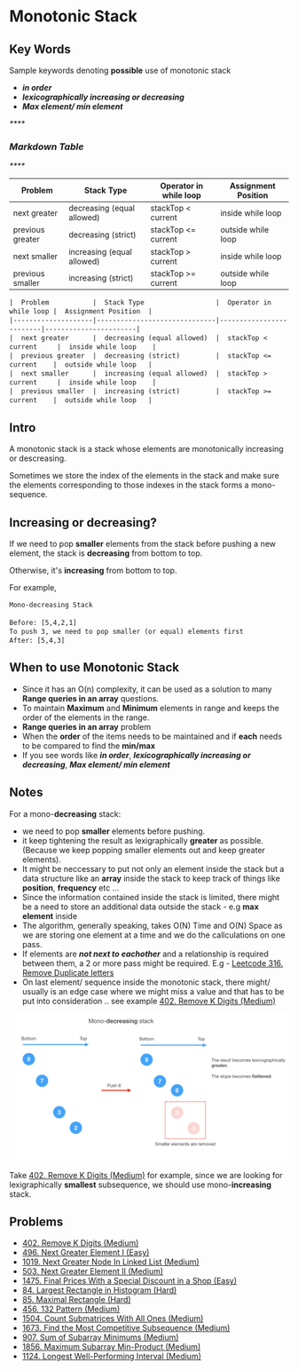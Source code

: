 # Monotonic Stack

## Key Words

Sample keywords denoting **possible** use of monotonic stack

* _**in order**_
* _**lexicographically increasing or decreasing**_
* _**Max element/ min element**_

_****_

### _**Markdown Table**_

_****_

| Problem          | Stack Type                 | Operator in while loop | Assignment Position |
| ---------------- | -------------------------- | ---------------------- | ------------------- |
| next greater     | decreasing (equal allowed) | stackTop < current     | inside while loop   |
| previous greater | decreasing (strict)        | stackTop <= current    | outside while loop  |
| next smaller     | increasing (equal allowed) | stackTop > current     | inside while loop   |
| previous smaller | increasing (strict)        | stackTop >= current    | outside while loop  |

```
|  Problem           |  Stack Type                  |  Operator in while loop |  Assignment Position  |
|--------------------|------------------------------|-------------------------|-----------------------|
|  next greater      |  decreasing (equal allowed)  |  stackTop < current     |  inside while loop    |
|  previous greater  |  decreasing (strict)         |  stackTop <= current    |  outside while loop   |
|  next smaller      |  increasing (equal allowed)  |  stackTop > current     |  inside while loop    |
|  previous smaller  |  increasing (strict)         |  stackTop >= current    |  outside while loop   |
```

## Intro

A monotonic stack is a stack whose elements are monotonically increasing or descreasing.

Sometimes we store the index of the elements in the stack and make sure the elements corresponding to those indexes in the stack forms a mono-sequence.

## Increasing or decreasing?

If we need to pop **smaller** elements from the stack before pushing a new element, the stack is **decreasing** from bottom to top.

Otherwise, it's **increasing** from bottom to top.

For example,

```
Mono-decreasing Stack

Before: [5,4,2,1]
To push 3, we need to pop smaller (or equal) elements first
After: [5,4,3]
```

## When to use Monotonic Stack

* Since it has an O(n) complexity, it can be used as a solution to many **Range queries in an array** questions.
* To maintain **Maximum** and **Minimum** elements in range and keeps the order of the elements in the range.
* **Range queries in an array** problem
* When the **order** of the items needs to be maintained and if **each** needs to be compared to find the **min/max**
* If you see words like _**in order**_, _**lexicographically increasing or decreasing**_, _**Max element/ min element**_

## Notes

For a mono-**decreasing** stack:

* we need to pop **smaller** elements before pushing.
* it keep tightening the result as lexigraphically **greater** as possible. (Because we keep popping smaller elements out and keep greater elements).
* It might be neccessary to put not only an element inside the stack but a data structure like an **array** inside the stack to keep track of things like **position**, **frequency** etc ...
* Since the information contained inside the stack is limited, there might be a need to store an additional data outside the stack - e.g **max element** inside
* The algorithm, generally speaking, takes O(N) Time and O(N) Space as we are storing one element at a time and we do the callculations on one pass.
* If elements are _**not next to eachother**_ and a relationship is required between them, a 2 or more pass might be required. E.g - [Leetcode 316. Remove Duplicate letters](https://leetcode.com/problems/remove-duplicate-letters/)
* On last element/ sequence inside the monotonic stack, there might/ usually is an edge case where we might miss a value and that has to be put into consideration .. see example [402. Remove K Digits (Medium)](leetcode-402-remove-k-digits.md)

![](../assets/monostack.png)

Take [402. Remove K Digits (Medium)](https://leetcode.com/problems/remove-k-digits/) for example, since we are looking for lexigraphically **smallest** subsequence, we should use mono-**increasing** stack.

## Problems

* [402. Remove K Digits (Medium)](https://leetcode.com/problems/remove-k-digits/)
* [496. Next Greater Element I (Easy)](https://leetcode.com/problems/next-greater-element-i/)
* [1019. Next Greater Node In Linked List (Medium)](https://leetcode.com/problems/next-greater-node-in-linked-list/)
* [503. Next Greater Element II (Medium)](https://leetcode.com/problems/next-greater-element-ii/)
* [1475. Final Prices With a Special Discount in a Shop (Easy)](https://leetcode.com/problems/final-prices-with-a-special-discount-in-a-shop/)
* [84. Largest Rectangle in Histogram (Hard)](https://leetcode.com/problems/largest-rectangle-in-histogram/)
* [85. Maximal Rectangle (Hard)](https://leetcode.com/problems/maximal-rectangle/)
* [456. 132 Pattern (Medium)](https://leetcode.com/problems/132-pattern/)
* [1504. Count Submatrices With All Ones (Medium)](https://leetcode.com/problems/count-submatrices-with-all-ones/)
* [1673. Find the Most Competitive Subsequence (Medium)](https://leetcode.com/problems/find-the-most-competitive-subsequence/)
* [907. Sum of Subarray Minimums (Medium)](https://leetcode.com/problems/sum-of-subarray-minimums/)
* [1856. Maximum Subarray Min-Product (Medium)](https://leetcode.com/problems/maximum-subarray-min-product/)
* [1124. Longest Well-Performing Interval (Medium)](https://leetcode.com/problems/longest-well-performing-interval/)
